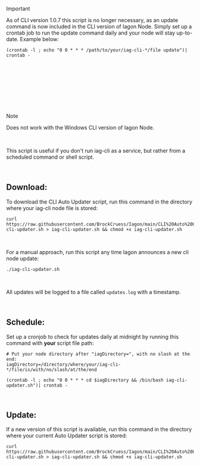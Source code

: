 > [!IMPORTANT]
> As of CLI version 1.0.7 this script is no longer necessary, as an update command is now included in the CLI version of Iagon Node.
> Simply set up a crontab job to run the update command daily and your node will stay up-to-date. Example below:

```
(crontab -l ; echo "0 0 * * * /path/to/your/iag-cli-*/file update")| crontab -
```
<br>
<br>
<br>
<br>
<br>
<br>
<br>

> [!NOTE]
> Does not work with the Windows CLI version of Iagon Node.

<br>

This script is useful if you don't run iag-cli as a service, but rather from a scheduled command or shell script.

<br>

## Download:

To download the CLI Auto Updater script, run this command in the directory where your iag-cli node file is stored:

```
curl https://raw.githubusercontent.com/BrockCruess/Iagon/main/CLI%20Auto%20Updater/iag-cli-updater.sh > iag-cli-updater.sh && chmod +x iag-cli-updater.sh
```
<br>

For a manual approach, run this script any time Iagon announces a new cli node update:

```
./iag-cli-updater.sh
```
<br>

All updates will be logged to a file called `updates.log` with a timestamp.

<br>

## Schedule:

Set up a cronjob to check for updates daily at midnight by running this command with **your** script file path:

```
# Put your node directory after "iagDirectory=", with no slash at the end:
iagDirectory=/directory/where/your/iag-cli-*/file/is/with/no/slash/at/the/end

(crontab -l ; echo "0 0 * * * cd $iagDirectory && /bin/bash iag-cli-updater.sh")| crontab -
```

<br>

## Update:

If a new version of this script is available, run this command in the directory where your current Auto Updater script is stored:

```
curl https://raw.githubusercontent.com/BrockCruess/Iagon/main/CLI%20Auto%20Updater/iag-cli-updater.sh > iag-cli-updater.sh && chmod +x iag-cli-updater.sh
```
